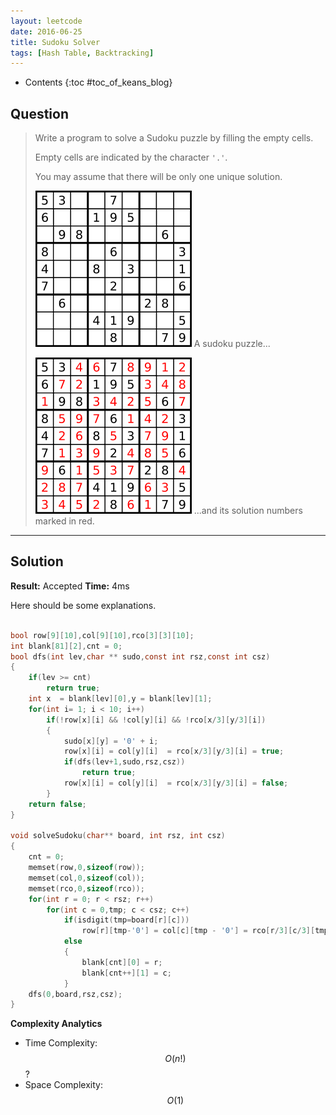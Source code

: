 ```yaml
---
layout: leetcode
date: 2016-06-25
title: Sudoku Solver
tags: [Hash Table, Backtracking]
---
```


* Contents
{:toc #toc_of_keans_blog}

## Question

> Write a program to solve a Sudoku puzzle by filling the empty cells.
>
>Empty cells are indicated by the character `'.'`.
>
>You may assume that there will be only one unique solution.
>
>![A sudoku puzzle](/images/leetcode/37-sudoku-puzzle.png)
>A sudoku puzzle...  
>   
>
> ![and its solution numbers marked in red.](/images/leetcode/37-sudoku-solved.png)
>...and its solution numbers marked in red.
>

***

## Solution

**Result:** Accepted **Time:** 4ms

Here should be some explanations.

```c

bool row[9][10],col[9][10],rco[3][3][10];
int blank[81][2],cnt = 0;
bool dfs(int lev,char ** sudo,const int rsz,const int csz)
{
    if(lev >= cnt)
        return true;
    int x  = blank[lev][0],y = blank[lev][1];
    for(int i= 1; i < 10; i++)
        if(!row[x][i] && !col[y][i] && !rco[x/3][y/3][i])
        {
            sudo[x][y] = '0' + i;
            row[x][i] = col[y][i]  = rco[x/3][y/3][i] = true;
            if(dfs(lev+1,sudo,rsz,csz))
                return true;
            row[x][i] = col[y][i]  = rco[x/3][y/3][i] = false;
        }
    return false;
}

void solveSudoku(char** board, int rsz, int csz)
{
    cnt = 0;
    memset(row,0,sizeof(row));
    memset(col,0,sizeof(col));
    memset(rco,0,sizeof(rco));
    for(int r = 0; r < rsz; r++)
        for(int c = 0,tmp; c < csz; c++)
            if(isdigit(tmp=board[r][c]))
                row[r][tmp-'0'] = col[c][tmp - '0'] = rco[r/3][c/3][tmp -'0'] =  true;
            else
            {
                blank[cnt][0] = r;
                blank[cnt++][1] = c;
            }
    dfs(0,board,rsz,csz);
}
```

**Complexity Analytics**

- Time Complexity: $$O(n!)$$?
- Space Complexity: $$O(1)$$

